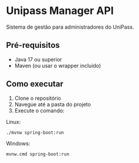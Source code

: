 # Unipass Manager API

Sistema de gestão para administradores do UniPass.

## Pré-requisitos

- Java 17 ou superior
- Maven (ou usar o wrapper incluído)

## Como executar

1. Clone o repositório
2. Navegue até a pasta do projeto
3. Execute o comando:

Linux:
```bash
./mvnw spring-boot:run
```
Windows:
```bash
mvnw.cmd spring-boot:run
```